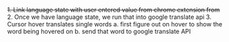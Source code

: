 ~~1. Link language state with user entered value from chrome extension from~~
2. Once we have language state, we run that into google translate api
3. Cursor hover translates single words
    a. first figure out on hover to show the word being hovered on
    b. send that word to google translate API